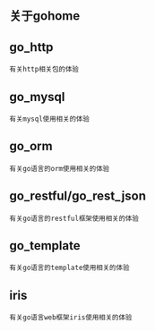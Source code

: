 ## 关于gohome

## go_http
    有关http相关包的体验
## go_mysql
    有关mysql使用相关的体验
## go_orm
    有关go语言的orm使用相关的体验
## go_restful/go_rest_json
    有关go语言的restful框架使用相关的体验
## go_template
    有关go语言的template使用相关的体验
## iris
    有关go语言web框架iris使用相关的体验
